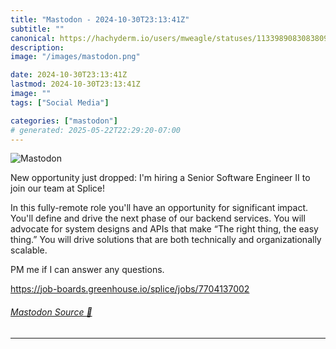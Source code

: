 ```yaml
---
title: "Mastodon - 2024-10-30T23:13:41Z"
subtitle: ""
canonical: https://hachyderm.io/users/mweagle/statuses/113398908308380908
description:
image: "/images/mastodon.png"

date: 2024-10-30T23:13:41Z
lastmod: 2024-10-30T23:13:41Z
image: ""
tags: ["Social Media"]

categories: ["mastodon"]
# generated: 2025-05-22T22:29:20-07:00
---
```

![Mastodon](/images/mastodon.png)

<p>New opportunity just dropped: I&#39;m hiring a Senior Software Engineer II to join our team at Splice! </p><p>In this fully-remote role you&#39;ll have an opportunity for significant impact. You&#39;ll define and drive the next phase of our backend services. You will advocate for system designs and APIs that make “The right thing, the easy thing.” You will drive solutions that are both technically and organizationally scalable. </p><p>PM me if I can answer any questions. </p><p><a href="https://job-boards.greenhouse.io/splice/jobs/7704137002" target="_blank" rel="nofollow noopener noreferrer" translate="no"><span class="invisible">https://</span><span class="ellipsis">job-boards.greenhouse.io/splic</span><span class="invisible">e/jobs/7704137002</span></a></p>


###### [Mastodon Source 🐘](https://hachyderm.io/@mweagle/113398908308380908)

___
